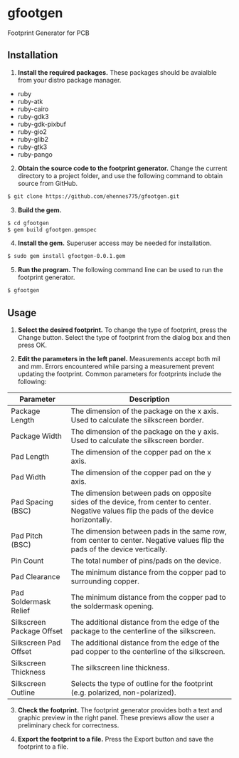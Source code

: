 # gfootgen
Footprint Generator for PCB

## Installation
1. __Install the required packages.__ These packages should be avaialble from
your distro package manager.

  * ruby
  * ruby-atk
  * ruby-cairo
  * ruby-gdk3
  * ruby-gdk-pixbuf
  * ruby-gio2
  * ruby-glib2
  * ruby-gtk3
  * ruby-pango

2. __Obtain the source code to the footprint generator.__ Change the current
directory to a project folder, and use the following command to obtain source
from GitHub.

 ```sh
$ git clone https://github.com/ehennes775/gfootgen.git
```
3. __Build the gem.__

 ```sh
$ cd gfootgen
$ gem build gfootgen.gemspec
```
4. __Install the gem.__ Superuser access may be needed for installation.

 ```sh
$ sudo gem install gfootgen-0.0.1.gem
```

5. __Run the program.__ The following command line can be used to run the
footprint generator.

 ```sh
$ gfootgen
```

## Usage

1. __Select the desired footprint.__ To change the type of footprint, press the
Change button. Select the type of footprint from the dialog box and then press
OK.

2. __Edit the parameters in the left panel.__ Measurements accept both mil and
mm. Errors encountered while parsing a measurement prevent updating the
footprint. Common parameters for footprints include the following:

|Parameter|Description|
|-|-|
|Package Length|The dimension of the package on the x axis. Used to calculate the silkscreen border.|
|Package Width|The dimension of the package on the y axis. Used to calculate the silkscreen border.|
|Pad Length|The dimension of the copper pad on the x axis.|
|Pad Width|The dimension of the copper pad on the y axis.|
|Pad Spacing (BSC)|The dimension between pads on opposite sides of the device, from center to center. Negative values flip the pads of the device horizontally.|
|Pad Pitch (BSC)|The dimension between pads in the same row, from center to center. Negative values flip the pads of the device vertically.|
|Pin Count|The total number of pins/pads on the device.|
|Pad Clearance|The minimum distance from the copper pad to surrounding copper.|
|Pad Soldermask Relief|The minimum distance from the copper pad to the soldermask opening.|
|Silkscreen Package Offset|The additional distance from the edge of the package to the centerline of the silkscreen.|
|Silkscreen Pad Offset|The additional distance from the edge of the pad copper to the centerline of the silkscreen.|
|Silkscreen Thickness|The silkscreen line thickness.|
|Silkscreen Outline|Selects the type of outline for the footprint (e.g. polarized, non-polarized).|

3. __Check the footprint.__ The footprint generator provides both a text and
graphic preview in the right panel. These previews allow the user a preliminary
check for correctness.

4. __Export the footprint to a file.__ Press the Export button and save the
footprint to a file.
